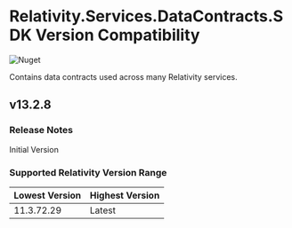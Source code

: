 # Relativity.Services.DataContracts.SDK Version Compatibility

![Nuget](https://img.shields.io/nuget/v/Relativity.Services.DataContracts)

Contains data contracts used across many Relativity services.

## v13.2.8

### Release Notes

Initial Version

### Supported Relativity Version Range

Lowest Version | Highest Version
--- | ---
11.3.72.29 | Latest
